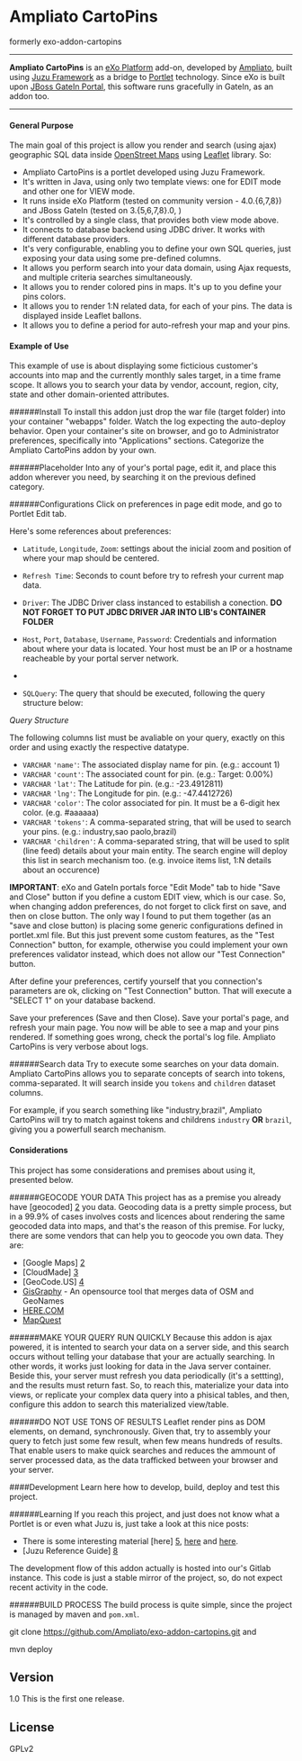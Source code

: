 Ampliato CartoPins
===
formerly exo-addon-cartopins
___


  
**Ampliato CartoPìns** is an [eXo Platform] add-on, developed by [Ampliato], built using [Juzu Framework] as a bridge to [Portlet][1] technology. Since eXo is built upon [JBoss GateIn Portal], this software runs gracefully in GateIn, as an addon too. 

___
#### General Purpose 
The main goal of this project is allow you render and search (using ajax) geographic SQL data inside [OpenStreet Maps] using [Leaflet] library. So:

* Ampliato CartoPins is a portlet developed using Juzu Framework.
* It's written in Java, using only two template views: one for EDIT mode and other one for VIEW mode.
* It runs inside eXo Platform (tested on community version - 4.0.{6,7,8}) and JBoss GateIn (tested on 3.{5,6,7,8}.0, )
* It's controlled by a single class, that provides both view mode above.
* It connects to database backend using JDBC driver. It works with different database providers.
* It's very configurable, enabling you to define your own SQL queries, just exposing your data using some pre-defined columns.
* It allows you perform search into your data domain, using Ajax requests, and multiple criteria searches simultaneously.
* It allows you to render colored pins in maps. It's up to you define your pins colors.
* It allows you to render 1:N related data, for each of your pins. The data is displayed inside Leaflet ballons.
* It allows you to define a period for auto-refresh your map and your pins.


#### Example of Use
This example of use is about displaying some ficticious customer's accounts into map and the currently monthly sales target, in a time frame scope. It allows you to search your data by vendor, account, region, city, state and other domain-oriented attributes.

######Install
To install this addon just drop the war file (target folder) into your container "webapps" folder. Watch the log expecting the auto-deploy behavior. Open your container's site on browser, and go to Administrator preferences, specifically into "Applications" sections. Categorize the Ampliato CartoPins addon by your own.

######Placeholder
Into any of your's portal page, edit it, and place this addon wherever you need, by searching it on the previous defined category.

######Configurations
Click on preferences in page edit mode, and go to Portlet Edit tab.

Here's some references about preferences:


* ``Latitude``, ``Longitude``, ``Zoom``: settings about the inicial zoom and position of where your map should be centered.
* ``Refresh Time``: Seconds to count before try to refresh your current map data.

* ``Driver``: The JDBC Driver class instanced to estabilish a conection. **DO NOT FORGET TO PUT JDBC DRIVER JAR INTO LIB's CONTAINER FOLDER**
* ``Host``, ``Port``, ``Database``, ``Username``, ``Password``: Credentials and information about where your data is located. Your host must be an IP or a hostname reacheable by your portal server network.
* 
* ``SQLQuery``: The query that should be executed, following the query structure below:


*Query Structure*

The following columns list must be avaliable on your query, exactly on this order and using exactly the respective datatype.

* ``VARCHAR`` ``'name'``: The associated display name for pin. (e.g.: account 1)
* ``VARCHAR`` ``'count'``: The associated count for pin. (e.g.: Target: 0.00%)
* ``VARCHAR`` ``'lat'``: The Latitude for pin. (e.g.: -23.4912811)
* ``VARCHAR`` ``'lng'``: The Longitude for pin. (e.g.: -47.4412726)
* ``VARCHAR`` ``'color'``: The color associated for pin. It must be a 6-digit hex color. (e.g. #aaaaaa)
* ``VARCHAR`` ``'tokens'``: A comma-separated string, that will be used to search your pins. (e.g.: industry,sao paolo,brazil)
* ``VARCHAR`` ``'children'``: A comma-separated string, that will be used to split (line feed) details about your main entity. The search engine will deploy this list in search mechanism too. (e.g. invoice items list, 1:N details about an occurence)


**IMPORTANT**: eXo and GateIn portals force "Edit Mode" tab to hide "Save and Close" button if you define a custom EDIT view, which is our case. So, when changing addon preferences, do not forget to click first on save, and then on close button. The only way I found to put them together (as an "save and close button) is placing some generic configurations defined in portlet.xml file. But this just prevent some custom features, as the "Test Connection" button, for example, otherwise you could implement your own preferences validator instead, which does not allow our "Test Connection" button.

After define your preferences, certify yourself that you connection's parameters are ok, clicking on "Test Connection" button. That will execute a "SELECT 1" on your database backend.

Save your preferences (Save and then Close). Save your portal's page, and refresh your main page. You now will be able to see a map and your pins rendered. If something goes wrong, check the portal's log file. Ampliato CartoPins is very verbose about logs.


######Search data
Try to execute some searches on your data domain. Ampliato CartoPins allows you to separate concepts of search into tokens, comma-separated. It will search inside you ``tokens`` and ``children`` dataset columns.

For example, if you search something like "industry,brazil", Ampliato CartoPins will try to match against tokens and childrens ``industry`` **OR** ``brazil``, giving you a powerfull search mechanism.


#### Considerations

This project has some considerations and premises about using it, presented below.

######GEOCODE YOUR DATA
This project has as a premise you already have [geocoded] [2] you data. Geocoding data is a pretty simple process, but in a 99.9% of cases involves costs and licences about rendering the same geocoded data into maps, and that's the reason of this premise. For lucky, there are some vendors that can help you to geocode you own data. They are:

* [Google Maps] [2]
* [CloudMade] [3]
* [GeoCode.US] [4]
* [GisGraphy] - An opensource tool that merges data of OSM and GeoNames
* [HERE.COM]
* [MapQuest]


######MAKE YOUR QUERY RUN QUICKLY
Because this addon is ajax powered, it is intented to search your data on a server side, and this search occurs without telling your database that your are actually searching. In other words, it works just looking for data in the Java server container. Beside this, your server must refresh you data periodically (it's a settting), and the results must return fast. So, to reach this, materialize your data into views, or replicate your complex data query into a phisical tables, and then, configure this addon to search this materialized view/table.

######DO NOT USE TONS OF RESULTS
Leaflet render pins as DOM elements, on demand, synchronously. Given that, try to assembly your query to fetch just some few result, when few means hundreds of results. That enable users to make quick searches and reduces the ammount of server processed data, as the data trafficked between your browser and your server.


####Development
Learn here how to develop, build, deploy and test this project.

######Learning
If you reach this project, and just does not know what a Portlet is or even what Juzu is, just take a look at this nice posts:


* There is some interesting material [here] [5], [here][6] and [here][7].
* [Juzu Reference Guide] [8]


The development flow of this addon actually is hosted into our's Gitlab instance. This code is just a stable mirror of the project, so, do not expect recent activity in the code.

######BUILD PROCESS
The build process is quite simple, since the project is managed by maven and ``pom.xml``.

git clone https://github.com/Ampliato/exo-addon-cartopins.git and

mvn deploy

Version
--

1.0 This is the first one release.


License
----

GPLv2

[eXo Platform]:http://www.exoplatform.com/
[JBoss GateIn Portal]:http://gatein.jboss.org/
[Juzu Framework]:http://juzuweb.org/
[OpenStreet Maps]:http://www.openstreetmap.org/about
[Leaflet]:http://leafletjs.com/
[GisGraphy]:http://www.gisgraphy.com/
[HERE.COM]:http://developer.here.com/frontpage
[MapQuest]:http://developer.mapquest.com/web/products/dev-services/geocoding-ws
[Ampliato]:http://www.ampliato.com.br/

[1]:http://www.developer.com/java/web/article.php/3547186/Introduction-to-the-Java-Portlet-Specification.htm
[2]:https://developers.google.com/maps/documentation/geocoding/
[3]:http://cloudmade.com/
[4]:http://geocoder.us/


[5]:http://www.developer.com/java/web/article.php/3366111/Understanding-the-Java-Portlet-Specification.htm
[6]:http://www.developer.com/java/web/article.php/3372881/Developing-to-the-Java-Portlet-Specification.htm
[7]:http://www.developer.com/java/web/article.php/10935_3846491_2/An-Introduction-to-Java-Enterprise-Portals-and-Portlet-Development.htm
[8]:http://juzuweb.org/tutorial/index.html
